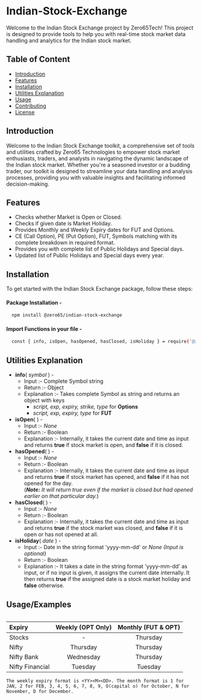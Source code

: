 
# Indian-Stock-Exchange

Welcome to the Indian Stock Exchange project by Zero65Tech! This project is designed to provide tools to help you with real-time stock market data handling and analytics for the Indian stock market.




## Table of Content
- [Introduction](#introduction)
- [Features](#features)
- [Installation](#installation)
- [Utilities Explanation](#UtilitiesExplanation)
- [Usage](#usage)
- [Contributing](#contributing)
- [License](#license)
## Introduction
Welcome to the Indian Stock Exchange toolkit, a comprehensive set of tools and utilities crafted by Zero65 Technologies to empower stock market enthusiasts, traders, and analysts in navigating the dynamic landscape of the Indian stock market. Whether you're a seasoned investor or a budding trader, our toolkit is designed to streamline your data handling and analysis processes, providing you with valuable insights and facilitating informed decision-making.
## Features

- Checks whether Market is Open or Closed.
- Checks if given date is Market Holiday.
- Provides Monthly and Weekly Expiry dates for FUT and Options.
- CE (Call Option), PE (Put Option), FUT,  Symbols matching with its complete breakdown in required format.
- Provides you with complete list of Public Holidays and Special days.
- Updated list of Public Holidays and Special days every year.


## Installation

To get started with the Indian Stock Exchange package, follow these steps:

#### Package Installation -
```bash
  npm install @zero65/indian-stock-exchange
```

#### Import Functions in your file -
```bash
  const { info, isOpen, hasOpened, hasClosed, isHoliday } = require('@zero65/indian-stock-exchange')
``` 
## Utilities Explanation 

- **info**( _symbol_ ) -
    - Input :- Complete Symbol string
    - Return :- Object
    - Explanation :- Takes complete Symbol as string and returns an object with keys  
        - _script, exp, expiry, strike, type_ for **Options** 
        - _script, exp, expiry, type_ for **FUT**
- **isOpen**( ) -
    - Input :- _None_
    - Return :- Boolean
    - Explanation :- Internally, it takes the current date and time as input and returns **true** if stock market is open, and **false** if it is closed.
- **hasOpened**( ) -
    - Input :- _None_
    - Return :- Boolean
    - Explanation :- Internally, it takes the current date and time as input and returns **true** if stock market has opened, and **false** if it has not opened for the day.  
       (**_Note:_** _It will return true even if the market is closed but had opened earlier on that particular day._)
- **hasClosed**( ) -
    - Input :- _None_
    - Return :- Boolean
    - Explanation :- Internally, it takes the current date and time as input and returns **true** if the stock market was closed, and **false** if it is open or has not opened at all.
- **isHoliday**( _date_ ) -
    - Input :- Date in the string format 'yyyy-mm-dd' or _None (Input is optional)_  
    - Return :- Boolean
    - Explanation :- It takes a date in the string format 'yyyy-mm-dd' as input, or if no input is given, it assigns the current date internally. It then returns **true** if the assigned date is a stock market holiday and **false** otherwise.
## Usage/Examples

```javascript
```





| Expiry | Weekly (OPT Only) | Monthly (FUT & OPT) |
|:-|:-:|:-:|
| Stocks | - | Thursday |
| Nifty | Thursday | Thursday |
| Nifty Bank | Wednesday | Thursday |
| Nifty Financial | Tuesday | Tuesday |


    The weekly expiry format is <YY><M><DD>. The month format is 1 for JAN, 2 for FEB, 3, 4, 5, 6, 7, 8, 9, O(capital o) for October, N for November, D for December.
